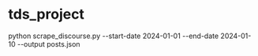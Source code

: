 # tds_project
python scrape_discourse.py --start-date 2024-01-01 --end-date 2024-01-10 --output posts.json
